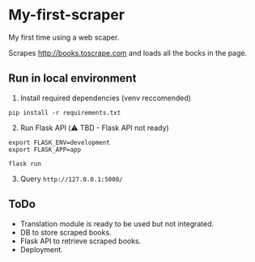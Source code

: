 # My-first-scraper
My first time using a web scaper.

Scrapes http://books.toscrape.com and loads all the bocks in the page.

## Run in local environment
1. Install required dependencies (venv reccomended)
```
pip install -r requirements.txt
```

2. Run Flask API (⚠️ TBD - Flask API not ready)
```
export FLASK_ENV=development
export FLASK_APP=app

flask run
```

3. Query `http://127.0.0.1:5000/`

## ToDo
- Translation module is ready to be used but not integrated.
- DB to store scraped books.
- Flask API to retrieve scraped books.
- Deployment.
